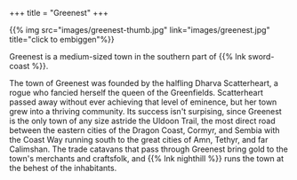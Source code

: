 +++
title = "Greenest"
+++

{{% img src="images/greenest-thumb.jpg" link="images/greenest.jpg" title="click to embiggen"%}}

Greenest is a medium-sized town in the southern part of {{% lnk sword-coast %}}.


The town of Greenest was founded by the halfling Dharva Scatterheart, a rogue who fancied herself the queen of the Greenfields.  Scatterheart passed away without ever achieving that level of eminence, but her town grew into a thriving community.  Its success isn't surpising, since Greenest is the only town of any size astride the Uldoon Trail, the most direct road between the eastern cities of the Dragon Coast, Cormyr, and Sembia with the Coast Way running south to the great cities of Amn, Tethyr, and far Calimshan.  The trade catavans that pass through Greenest bring gold to the town's merchants and craftsfolk, and {{% lnk nighthill %}} runs the town at the behest of the inhabitants.